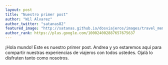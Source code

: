 ```yaml
---
layout: post
title: "Nuestro primer post"
author: "Wil Alvarez"
author_twitter: "satanas82"
featured_image: "http://satanas.github.io/dosviajeros/images/travel_memories.jpg"
author_rank: https://plus.google.com/100024002887657675637
---
```


¡Hola mundo! Este es nuestro primer post. Andrea y yo estaremos aquí para compartir nuestras experiencias 
de viajeros con todos ustedes. Ojalá lo disfruten tanto como nosotros.
<!-- summary -->
